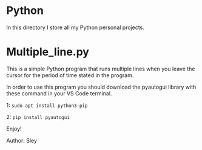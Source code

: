 # Python
In this directory I store all my Python personal projects.

# Multiple_line.py
This is a simple Python program that runs multiple lines
when you leave the cursor for the period of time stated in the program.


In order to use this program you should download the pyautogui library with these command in your VS Code terminal.

1: ```sudo apt install python3-pip```

2: ```pip install pyautogui```

Enjoy!

Author: Sley
